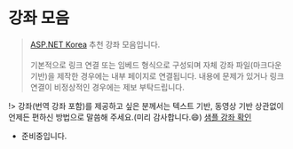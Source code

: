 # 강좌 모음

> [ASP.NET Korea](http://aspnet.kr) 추천 강좌 모음입니다.
<br><br>
기본적으로 링크 연결 또는 임베드 형식으로 구성되며 자체 강좌 파일(마크다운 기반)을 제작한 경우에는 내부 페이지로 연결됩니다. 내용에 문제가 있거나 링크 연결이 비정상적인 경우에는 제보 부탁드립니다.

!> 강좌(번역 강좌 포함)를 제공하고 싶은 분께서는 텍스트 기반, 동영상 기반 상관없이 언제든 편하신 방법으로 말씀해 주세요.(미리 감사합니다.:smile:) [샘플 강좌 확인](post/sampleview)

* 준비중입니다.